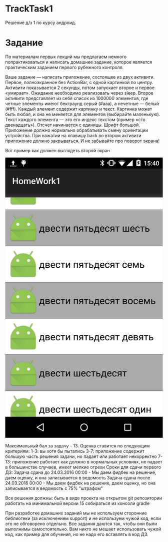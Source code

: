 TrackTask1
==========

Решение д/з 1 по курсу андроид.

Задание
=======

По материалам первых лекций мы предлагаем немного попрактиковаться и написать домашнее задание, которое является практическим заданием первого рубежного контроля.

Ваше задание — написать приложение, состоящее из двух активити.
Первое, полноэкранное без ActionBar, c одной картинкой по центру.
Активити показывается 2 секунды, потом запускает второе и первое «умирает». Ожидание необходимо реализовать через sleep.
Второе активити представляет из себя список из 1000000 элементов, где четные элементы имеют бекграунд серый (#aaa), а нечетные — белый (#fff). Каждый элемент содержит картинку и текст. Картинка может быть любая, и она не меняется для элементов (выбирайте маленькую). Текст каждого элемента — это его индекс текстом (пример «cто двенадцать»). Отсчет начинается с единицы. Шрифт большой.
Приложение должно нормально обрабатывать смену ориентации устройства.
При нажатии на клавишу back во втором активити приложение должно закрываться.
И не забывайте про поворот экрана!

Вот пример как должен выглядеть второй экран

![google example](https://github.com/Oktosha/track-android-task1/blob/master/example.jpg)

Максимальный бал за задачу - 13.
Оценка ставится по следующим критериям:
1-3: вы хотя бы пытались
3-7: приложение содержит большую часть решения задачи, но падает или работает некорректно
7-13: приложение работает как должно в нормальных условиях, не падает в большинстве случаев, имеет мелкие огрехи
Сроки для сдачи первого ДЗ:
Задача сдана до 24.03.2016 00:00 - Мы даем фидбек на решение, даем оценку, и она записывается в ведомость
Задача сдана после 24.03.2016 00:00 - Мы даем фидбек на решение, даем оценку, но она записывается в ведомость с 75% "штрафом"

Все решения должны:
быть в виде проекта на открытом git репозитории
работать на минимальной версии 15
собираться из консоли gradle

При разработке домашних заданий мы не используем сторонние библиотеки (за исключением support) и не используем чужой код, если это не обговорено отдельно. Все задания даются так, чтобы они были выполнимы самостоятельно. Вам никто не мешает использовать чужой код, как пример для обучения, но не надо его вставлять в код ДЗ.
